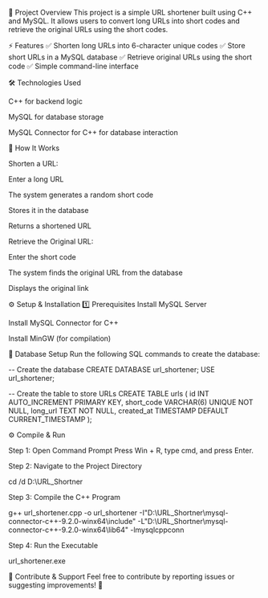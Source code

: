 📌 Project Overview
This project is a simple URL shortener built using C++ and MySQL. It allows users to convert long URLs into short codes and retrieve the original URLs using the short codes.


⚡ Features
✅ Shorten long URLs into 6-character unique codes
✅ Store short URLs in a MySQL database
✅ Retrieve original URLs using the short code
✅ Simple command-line interface


🛠️ Technologies Used

C++ for backend logic

MySQL for database storage

MySQL Connector for C++ for database interaction


📌 How It Works

Shorten a URL:

Enter a long URL

The system generates a random short code

Stores it in the database

Returns a shortened URL

Retrieve the Original URL:

Enter the short code

The system finds the original URL from the database

Displays the original link



⚙️ Setup & Installation
1️⃣ Prerequisites
Install MySQL Server

Install MySQL Connector for C++

Install MinGW (for compilation)


📌 Database Setup
Run the following SQL commands to create the database:

-- Create the database
CREATE DATABASE url_shortener;
USE url_shortener;

-- Create the table to store URLs
CREATE TABLE urls (
    id INT AUTO_INCREMENT PRIMARY KEY,
    short_code VARCHAR(6) UNIQUE NOT NULL,
    long_url TEXT NOT NULL,
    created_at TIMESTAMP DEFAULT CURRENT_TIMESTAMP
);


⚙️ Compile & Run

Step 1: Open Command Prompt
Press Win + R, type cmd, and press Enter.

Step 2: Navigate to the Project Directory

cd /d D:\URL_Shortner

Step 3: Compile the C++ Program

g++ url_shortener.cpp -o url_shortener -I"D:\URL_Shortner\mysql-connector-c++-9.2.0-winx64\include" -L"D:\URL_Shortner\mysql-connector-c++-9.2.0-winx64\lib64" -lmysqlcppconn

Step 4: Run the Executable

url_shortener.exe

🔗 Contribute & Support
Feel free to contribute by reporting issues or suggesting improvements! 🚀
